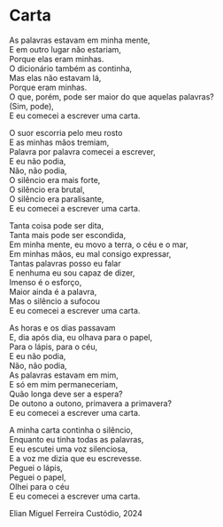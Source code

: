 # Carta

As palavras estavam em minha mente,\
E em outro lugar não estariam,\
Porque elas eram minhas.\
O dicionário também as continha,\
Mas elas não estavam lá,\
Porque eram minhas.\
O que, porém, pode ser maior do que aquelas palavras?\
(Sim, pode),\
E eu comecei a escrever uma carta.

O suor escorria pelo meu rosto\
E as minhas mãos tremiam,\
Palavra por palavra comecei a escrever,\
E eu não podia,\
Não, não podia,\
O silêncio era mais forte,\
O silêncio era brutal,\
O silêncio era paralisante,\
E eu comecei a escrever uma carta.

Tanta coisa pode ser dita,\
Tanta mais pode ser escondida,\
Em minha mente, eu movo a terra, o céu e o mar,\
Em minhas mãos, eu mal consigo expressar,\
Tantas palavras posso eu falar\
E nenhuma eu sou capaz de dizer,\
Imenso é o esforço,\
Maior ainda é a palavra,\
Mas o silêncio a sufocou\
E eu comecei a escrever uma carta.

As horas e os dias passavam\
E, dia após dia, eu olhava para o papel,\
Para o lápis, para o céu,\
E eu não podia,\
Não, não podia,\
As palavras estavam em mim,\
E só em mim permaneceriam,\
Quão longa deve ser a espera?\
De outono a outono, primavera a primavera?\
E eu comecei a escrever uma carta.

A minha carta continha o silêncio,\
Enquanto eu tinha todas as palavras,\
E eu escutei uma voz silenciosa,\
E a voz me dizia que eu escrevesse.\
Peguei o lápis,\
Peguei o papel,\
Olhei para o céu\
E eu comecei a escrever uma carta.

Elian Miguel Ferreira Custódio, 2024